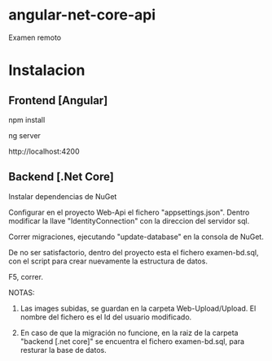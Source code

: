 # angular-net-core-api
Examen remoto


# Instalacion

## Frontend [Angular]

npm install

ng server

http://localhost:4200


## Backend [.Net Core]

Instalar dependencias de NuGet

Configurar en el proyecto Web-Api el fichero   "appsettings.json". Dentro modificar la llave "IdentityConnection" con la direccion del servidor sql. 

Correr migraciones, ejecutando "update-database" en la consola de NuGet.

De no ser satisfactorio, dentro del proyecto esta el fichero examen-bd.sql, con el script para crear nuevamente la estructura de datos.

F5, correr.

NOTAS:

1) Las images subidas, se guardan en la carpeta Web-Upload/Upload. El nombre del fichero es el Id del usuario modificado.

2) En caso de que la migración no funcione, en la raiz de la carpeta "backend [.net core]" se encuentra el fichero examen-bd.sql, para resturar la base de datos.